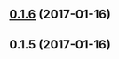 <a name="0.1.6"></a>
## [0.1.6](https://github.com/johncapehart/progressive-config/compare/v0.1.5...v0.1.6) (2017-01-16)



<a name="0.1.5"></a>
## 0.1.5 (2017-01-16)




